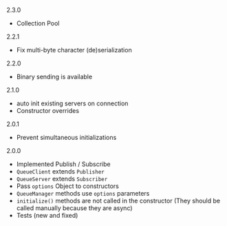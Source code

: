 2.3.0
- Collection Pool

2.2.1
- Fix multi-byte character (de)serialization

2.2.0
- Binary sending is available

2.1.0
- auto init existing servers on connection
- Constructor overrides

2.0.1
- Prevent simultaneous initializations

2.0.0
- Implemented Publish / Subscribe
- `QueueClient` extends `Publisher`
- `QueueServer` extends `Subscriber`
- Pass `options` Object to constructors
- `QueueManager` methods use `options` parameters
- `initialize()` methods are not called in the constructor
   (They should be called manually because they are async)
- Tests (new and fixed)
